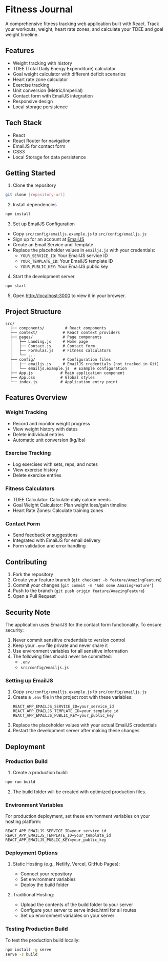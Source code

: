 # Fitness Journal

A comprehensive fitness tracking web application built with React. Track your workouts, weight, heart rate zones, and calculate your TDEE and goal weight timeline.

## Features

- Weight tracking with history
- TDEE (Total Daily Energy Expenditure) calculator
- Goal weight calculator with different deficit scenarios
- Heart rate zone calculator
- Exercise tracking
- Unit conversion (Metric/Imperial)
- Contact form with EmailJS integration
- Responsive design
- Local storage persistence

## Tech Stack

- React
- React Router for navigation
- EmailJS for contact form
- CSS3
- Local Storage for data persistence

## Getting Started

1. Clone the repository
```bash
git clone [repository-url]
```

2. Install dependencies
```bash
npm install
```

3. Set up EmailJS Configuration
- Copy `src/config/emailjs.example.js` to `src/config/emailjs.js`
- Sign up for an account at [EmailJS](https://www.emailjs.com)
- Create an Email Service and Template
- Replace the placeholder values in `emailjs.js` with your credentials:
  - `YOUR_SERVICE_ID`: Your EmailJS service ID
  - `YOUR_TEMPLATE_ID`: Your EmailJS template ID
  - `YOUR_PUBLIC_KEY`: Your EmailJS public key

4. Start the development server
```bash
npm start
```

5. Open [http://localhost:3000](http://localhost:3000) to view it in your browser.

## Project Structure

```
src/
  ├── components/         # React components
  ├── context/           # React context providers
  ├── pages/             # Page components
  │   ├── Landing.js     # Home page
  │   ├── Contact.js     # Contact form
  │   ├── Formulas.js    # Fitness calculators
  │   └── ...
  ├── config/            # Configuration files
  │   ├── emailjs.js     # EmailJS credentials (not tracked in Git)
  │   └── emailjs.example.js  # Example configuration
  ├── App.js            # Main application component
  ├── App.css           # Global styles
  └── index.js          # Application entry point
```

## Features Overview

### Weight Tracking
- Record and monitor weight progress
- View weight history with dates
- Delete individual entries
- Automatic unit conversion (kg/lbs)

### Exercise Tracking
- Log exercises with sets, reps, and notes
- View exercise history
- Delete exercise entries

### Fitness Calculators
- TDEE Calculator: Calculate daily calorie needs
- Goal Weight Calculator: Plan weight loss/gain timeline
- Heart Rate Zones: Calculate training zones

### Contact Form
- Send feedback or suggestions
- Integrated with EmailJS for email delivery
- Form validation and error handling

## Contributing

1. Fork the repository
2. Create your feature branch (`git checkout -b feature/AmazingFeature`)
3. Commit your changes (`git commit -m 'Add some AmazingFeature'`)
4. Push to the branch (`git push origin feature/AmazingFeature`)
5. Open a Pull Request

## Security Note

The application uses EmailJS for the contact form functionality. To ensure security:

1. Never commit sensitive credentials to version control
2. Keep your `.env` file private and never share it
3. Use environment variables for all sensitive information
4. The following files should never be committed:
   - `.env`
   - `src/config/emailjs.js`

### Setting up EmailJS

1. Copy `src/config/emailjs.example.js` to `src/config/emailjs.js`
2. Create a `.env` file in the project root with these variables:
   ```
   REACT_APP_EMAILJS_SERVICE_ID=your_service_id
   REACT_APP_EMAILJS_TEMPLATE_ID=your_template_id
   REACT_APP_EMAILJS_PUBLIC_KEY=your_public_key
   ```
3. Replace the placeholder values with your actual EmailJS credentials
4. Restart the development server after making these changes 

## Deployment

### Production Build
1. Create a production build:
```bash
npm run build
```

2. The build folder will be created with optimized production files.

### Environment Variables
For production deployment, set these environment variables on your hosting platform:
```
REACT_APP_EMAILJS_SERVICE_ID=your_service_id
REACT_APP_EMAILJS_TEMPLATE_ID=your_template_id
REACT_APP_EMAILJS_PUBLIC_KEY=your_public_key
```

### Deployment Options
1. Static Hosting (e.g., Netlify, Vercel, GitHub Pages):
   - Connect your repository
   - Set environment variables
   - Deploy the build folder

2. Traditional Hosting:
   - Upload the contents of the build folder to your server
   - Configure your server to serve index.html for all routes
   - Set up environment variables on your server

### Testing Production Build
To test the production build locally:
```bash
npm install -g serve
serve -s build
``` 
